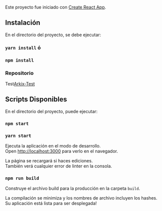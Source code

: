 Este proyecto fue iniciado con [Create React App](https://github.com/facebook/create-react-app).

## Instalación

En el directorio del proyecto, se debe ejecutar:

### `yarn install` ó

### `npm install`

### Repositorio

Test[Arkix-Test](https://github.com/nando77/arkix-test)

## Scripts Disponibles

En el directorio del proyecto, puede ejecutar:

### `npm start`

### `yarn start`

Ejecuta la aplicación en el modo de desarrollo.<br>
Open [http://localhost:3000](http://localhost:3000) para verlo en el navegador.

La página se recargará si haces ediciones.<br>
También verá cualquier error de linter en la consola.

### `npm run build`

Construye el archivo build para la producción en la carpeta `build`.

La compilación se minimiza y los nombres de archivo incluyen los hashes.<br>
Su aplicación está lista para ser desplegada!
